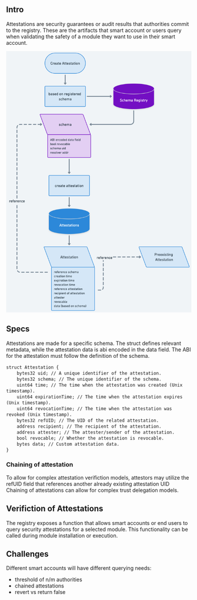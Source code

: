 ## Intro

Attestations are security guarantees or audit results that authorities commit to the registry.
These are the artifacts that smart account or users query when validating the safety of a module they want to use in their smart account.

![Attestation Flow](../public/docs/attestation.png)

## Specs

Attestations are made for a specific schema. The struct defines relevant metadata, while the attestation data is abi encoded in the data field. The ABI for the attestation must follow the definition of the schema.
```solidity
struct Attestation {
    bytes32 uid; // A unique identifier of the attestation.
    bytes32 schema; // The unique identifier of the schema.
    uint64 time; // The time when the attestation was created (Unix timestamp).
    uint64 expirationTime; // The time when the attestation expires (Unix timestamp).
    uint64 revocationTime; // The time when the attestation was revoked (Unix timestamp).
    bytes32 refUID; // The UID of the related attestation.
    address recipient; // The recipient of the attestation.
    address attester; // The attester/sender of the attestation.
    bool revocable; // Whether the attestation is revocable.
    bytes data; // Custom attestation data.
}
```

### Chaining of attestation

To allow for complex attestation verifiction models, attestors may utilize the refUID field that references another already existing attestation UID 
Chaining of attestations can allow for complex trust delegation models.

## Verifiction of Attestations
The registry exposes a function that allows smart accounts or end users to query security attestations for a selected module.
This functionality can be called during module installation or execution.

## Challenges

Different smart accounts will have different querying needs:
- threshold of n/m authorities
- chained attestations
- revert vs return false






